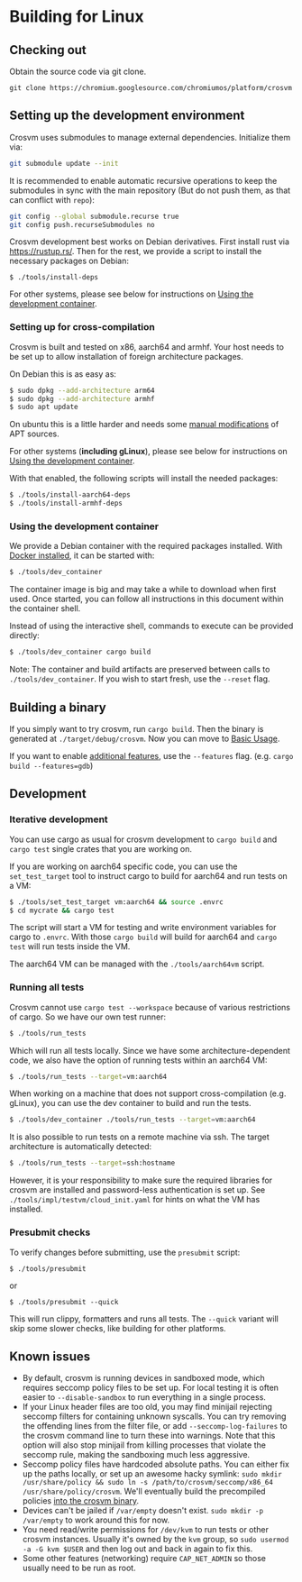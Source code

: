 # Building for Linux

## Checking out

Obtain the source code via git clone.

```
git clone https://chromium.googlesource.com/chromiumos/platform/crosvm
```

## Setting up the development environment

Crosvm uses submodules to manage external dependencies. Initialize them via:

```sh
git submodule update --init
```

It is recommended to enable automatic recursive operations to keep the
submodules in sync with the main repository (But do not push them, as that can
conflict with `repo`):

```sh
git config --global submodule.recurse true
git config push.recurseSubmodules no
```

Crosvm development best works on Debian derivatives. First install rust via
https://rustup.rs/. Then for the rest, we provide a script to install the
necessary packages on Debian:

```
$ ./tools/install-deps
```

For other systems, please see below for instructions on
[Using the development container](#using-the-development-container).

### Setting up for cross-compilation

Crosvm is built and tested on x86, aarch64 and armhf. Your host needs to be set
up to allow installation of foreign architecture packages.

On Debian this is as easy as:

```sh
$ sudo dpkg --add-architecture arm64
$ sudo dpkg --add-architecture armhf
$ sudo apt update
```

On ubuntu this is a little harder and needs some
[manual modifications](https://askubuntu.com/questions/430705/how-to-use-apt-get-to-download-multi-arch-library)
of APT sources.

For other systems (**including gLinux**), please see below for instructions on
[Using the development container](#using-the-development-container).

With that enabled, the following scripts will install the needed packages:

```sh
$ ./tools/install-aarch64-deps
$ ./tools/install-armhf-deps
```

### Using the development container

We provide a Debian container with the required packages installed. With
[Docker installed](https://docs.docker.com/get-docker/), it can be started with:

```sh
$ ./tools/dev_container
```

The container image is big and may take a while to download when first used.
Once started, you can follow all instructions in this document within the
container shell.

Instead of using the interactive shell, commands to execute can be provided
directly:

```sh
$ ./tools/dev_container cargo build
```

Note: The container and build artifacts are preserved between calls to
`./tools/dev_container`. If you wish to start fresh, use the `--reset` flag.

## Building a binary

If you simply want to try crosvm, run `cargo build`. Then the binary is
generated at `./target/debug/crosvm`. Now you can move to
[Basic Usage](../running_crosvm/basic_usage.md).

If you want to enable [additional features](../running_crosvm/features.md), use
the `--features` flag. (e.g. `cargo build --features=gdb`)

## Development

### Iterative development

You can use cargo as usual for crosvm development to `cargo build` and
`cargo test` single crates that you are working on.

If you are working on aarch64 specific code, you can use the `set_test_target`
tool to instruct cargo to build for aarch64 and run tests on a VM:

```sh
$ ./tools/set_test_target vm:aarch64 && source .envrc
$ cd mycrate && cargo test
```

The script will start a VM for testing and write environment variables for cargo
to `.envrc`. With those `cargo build` will build for aarch64 and `cargo test`
will run tests inside the VM.

The aarch64 VM can be managed with the `./tools/aarch64vm` script.

### Running all tests

Crosvm cannot use `cargo test --workspace` because of various restrictions of
cargo. So we have our own test runner:

```sh
$ ./tools/run_tests
```

Which will run all tests locally. Since we have some architecture-dependent
code, we also have the option of running tests within an aarch64 VM:

```sh
$ ./tools/run_tests --target=vm:aarch64
```

When working on a machine that does not support cross-compilation (e.g. gLinux),
you can use the dev container to build and run the tests.

```sh
$ ./tools/dev_container ./tools/run_tests --target=vm:aarch64
```

It is also possible to run tests on a remote machine via ssh. The target
architecture is automatically detected:

```sh
$ ./tools/run_tests --target=ssh:hostname
```

However, it is your responsibility to make sure the required libraries for
crosvm are installed and password-less authentication is set up. See
`./tools/impl/testvm/cloud_init.yaml` for hints on what the VM has installed.

### Presubmit checks

To verify changes before submitting, use the `presubmit` script:

```
$ ./tools/presubmit
```

or

```
$ ./tools/presubmit --quick
```

This will run clippy, formatters and runs all tests. The `--quick` variant will
skip some slower checks, like building for other platforms.

## Known issues

-   By default, crosvm is running devices in sandboxed mode, which requires
    seccomp policy files to be set up. For local testing it is often easier to
    `--disable-sandbox` to run everything in a single process.
-   If your Linux header files are too old, you may find minijail rejecting
    seccomp filters for containing unknown syscalls. You can try removing the
    offending lines from the filter file, or add `--seccomp-log-failures` to the
    crosvm command line to turn these into warnings. Note that this option will
    also stop minijail from killing processes that violate the seccomp rule,
    making the sandboxing much less aggressive.
-   Seccomp policy files have hardcoded absolute paths. You can either fix up
    the paths locally, or set up an awesome hacky symlink:
    `sudo mkdir /usr/share/policy && sudo ln -s /path/to/crosvm/seccomp/x86_64 /usr/share/policy/crosvm`.
    We'll eventually build the precompiled policies
    [into the crosvm binary](http://crbug.com/1052126).
-   Devices can't be jailed if `/var/empty` doesn't exist.
    `sudo mkdir -p /var/empty` to work around this for now.
-   You need read/write permissions for `/dev/kvm` to run tests or other crosvm
    instances. Usually it's owned by the `kvm` group, so
    `sudo usermod -a -G kvm $USER` and then log out and back in again to fix
    this.
-   Some other features (networking) require `CAP_NET_ADMIN` so those usually
    need to be run as root.
